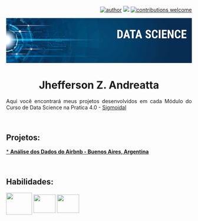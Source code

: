 <div align='right'>
  
  [![author](https://img.shields.io/badge/author-Jhefferson_ZA-orange.svg)]([https://www.linkedin.com/in/carlosfab](https://www.linkedin.com/in/e-jhefferson-zardin-andreatta-8ab67723a/))
  [![](https://img.shields.io/badge/python-3.12+-blue.svg)](https://docs.python.org/3/)
  [![contributions welcome](https://img.shields.io/badge/contributions-welcome-brightgreen.svg?style=flat)](https://github.com/ejzandreatta/data_science_sigmoidal/issues)
  <!-- [![GPLv3 license](https://img.shields.io/badge/License-GPLv3-blue.svg)](http://perso.crans.org/besson/LICENSE.html) -->
  
</div>

<div align="center">
  
  <p align="center">
    <img src="/img/data_science.png" >
  </p>

</div>

<div align="justify">
    
  <h1 align="center"> Jhefferson Z. Andreatta </h1>
  
  Aqui você encontrará meus projetos desenvolvidos em cada Módulo do Curso de Data Science na Pratica 4.0 - [Sigmoidal](https://sigmoidal.ai)

  <br>

  ## Projetos:
  [* **Análise dos Dados do Airbnb - Buenos Aires, Argentina**](https://github.com/ejzandreatta/data_science_sigmoidal/blob/main/P01_An%C3%A1lise%20dos%20Dados%20do%20Airbnb%20-%20Buenos%20Aires%2C%20Argentina.ipynb)

</div>

<br>

<div style="display: inline_block">

  <h2>Habilidades:</h2>
  
  <!-- <img align="center" height="60" width="70" src="https://cdn.jsdelivr.net/gh/devicons/devicon@latest/icons/linux/linux-original.svg" /> -->
  <!-- <img align="center" height="60" width="70" src="https://cdn.jsdelivr.net/gh/devicons/devicon@latest/icons/amazonwebservices/amazonwebservices-plain-wordmark.svg" /> -->
  <img align="center" height="60" width="70" src="https://cdn.jsdelivr.net/gh/devicons/devicon@latest/icons/python/python-original-wordmark.svg" />
  <img align="center" height="50" width="60" src="https://cdn.jsdelivr.net/gh/devicons/devicon@latest/icons/vscode/vscode-original-wordmark.svg" />
  <img align="center" height="50" width="60" src="https://cdn.jsdelivr.net/gh/devicons/devicon@latest/icons/jupyter/jupyter-original-wordmark.svg" />
  <!-- <img align="center" height="60" width="70" src="https://cdn.jsdelivr.net/gh/devicons/devicon@latest/icons/mysql/mysql-original-wordmark.svg" /> -->
  <!-- <img align="center" height="60" width="70" src="https://cdn.jsdelivr.net/gh/devicons/devicon@latest/icons/html5/html5-plain-wordmark.svg" /> -->
  <!-- <img align="center" height="50" width="60" src="https://cdn.jsdelivr.net/gh/devicons/devicon@latest/icons/css3/css3-plain-wordmark.svg" /> -->
</div>
